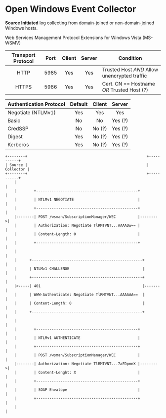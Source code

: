
# Open Windows Event Collector

**Source Initiated** log collecting from domain-joined or non-domain-joined Windows hosts.

Web Services Management Protocol Extensions for Windows Vista (MS-WSMV)

| Transport Protocol | Port | Client | Server | Condition                                    |
|:------------------:|:----:|:------:|:------:|----------------------------------------------|
| HTTP               | 5985 | Yes    | Yes    | Trusted Host *AND* Allow unencrypted traffic |
| HTTPS              | 5986 | Yes    | Yes    | Cert. CN == Hostname *OR* Trusted Host (?)   |


| Authentication Protocol | Default | Client | Server  |
|-------------------------|:-------:|:------:|:-------:|
| Negotiate (NTLMv1)      | Yes     | Yes    | Yes     |
| Basic                   | No      | No     | Yes (?) |
| CredSSP                 | No      | No (?) | Yes (?) |
| Digest                  | Yes     | No (?) | Yes (?) |
| Kerberos                | Yes     | No (?) | Yes (?) |

```
+--------+                                                      +-----------+
| Source |                                                      | Collector |
+--------+                                                      +-----------+
    |                                                                 |
    |        +----------------------------------------------+         |
    |        | NTLMv1 NEGOTIATE                             |         |
    |        +----------------------------------------------+         |
    |--------| POST /wsman/SubscriptionManager/WEC          |-------->|
    |        | Authorization: Negotiate TlRMTVNT...AAAADw== |         |
    |        | Content-Length: 0                            |         |
    |        +----------------------------------------------+         |
    |                                                                 |
    |      +--------------------------------------------------+       |
    |      | NTLMv1 CHALLENGE                                 |       |
    |      +--------------------------------------------------+       |
    |<-----| 401                                              |-------|
    |      | WWW-Authenticate: Negotiate TlRMTVNT...AAAAAA==  |       |
    |      | Content-Length: 0                                |       |
    |      +--------------------------------------------------+       |
    |                                                                 |
    |        +----------------------------------------------+         |
    |        | NTLMv1 AUTHENTICATE                          |         |
    |        +----------------------------------------------+         |
    |        | POST /wsman/SubscriptionManager/WEC          |         |
    |--------| Authorization: Negotiate TlRMTVNT...7aFDpnnX |-------->|
    |        | Content-Lenght: X                            |         |
    |        +----------------------------------------------+         |
    |        | SOAP Envalope                                |         |
    |        +----------------------------------------------+         |
    |                                                                 |
```

